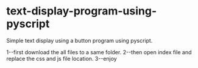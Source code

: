 # text-display-program-using-pyscript
Simple text display using a button program using pyscript.

1--first download the all files to a same folder.
2--then open index file and replace the css and js file location.
3--enjoy
